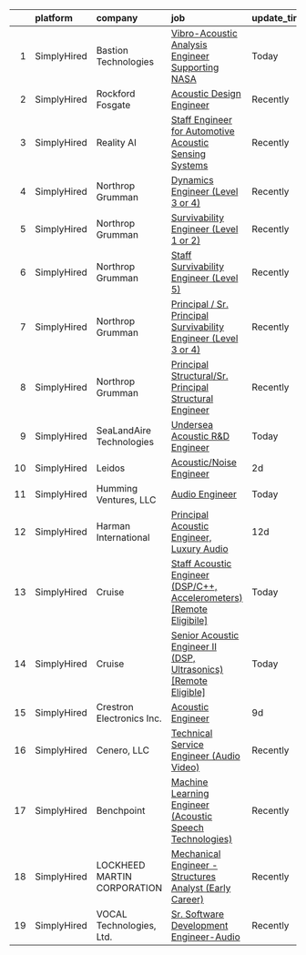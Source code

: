 

|    | platform    | company                     | job                                                                                                                                                                                | update_time   | location            |
|---:|:------------|:----------------------------|:-----------------------------------------------------------------------------------------------------------------------------------------------------------------------------------|:--------------|:--------------------|
|  1 | SimplyHired | Bastion Technologies        | [Vibro-Acoustic Analysis Engineer Supporting NASA](https://www.simplyhired.com/job/VYbwnQhMKfI4gtyW74JWmVvuu3t_NSQxuW131ME_mXqXXJuwkJB4LQ?q=acoustic+engineer)                     | Today         | Houston, TX         |
|  2 | SimplyHired | Rockford Fosgate            | [Acoustic Design Engineer](https://www.simplyhired.com/job/SD7WGheU6u4QKE4RNnOUyGEYqSzuMNGOEALp8R8aHjss43-57y_jQQ?q=acoustic+engineer)                                             | Recently      | Tempe, AZ           |
|  3 | SimplyHired | Reality AI                  | [Staff Engineer for Automotive Acoustic Sensing Systems](https://www.simplyhired.com/job/Gu3mkucJt11d9d5s276r_jZXVsxoAUW2j5tdfmF465HL1N2wnzRLRA?q=acoustic+engineer)               | Recently      | United States       |
|  4 | SimplyHired | Northrop Grumman            | [Dynamics Engineer (Level 3 or 4)](https://www.simplyhired.com/job/Iea6qJqbBxEWvqo2JaisMYpBrTYbGhZ1XnPHbBkQKFJw6L5X1kk6JQ?q=acoustic+engineer)                                     | Recently      | Clearfield, UT      |
|  5 | SimplyHired | Northrop Grumman            | [Survivability Engineer (Level 1 or 2)](https://www.simplyhired.com/job/_xW4fMDzd_6hHOgbxuz5vSUFHzHieLNuXFKH2JUlS3evYq5ApiwgJQ?q=acoustic+engineer)                                | Recently      | Melbourne, FL       |
|  6 | SimplyHired | Northrop Grumman            | [Staff Survivability Engineer (Level 5)](https://www.simplyhired.com/job/hbxxr4gUYaxTd_A7twXgEIr4sMRofh-wbEttr7lC5jvm0WsFvfT0rQ?q=acoustic+engineer)                               | Recently      | San Diego, CA       |
|  7 | SimplyHired | Northrop Grumman            | [Principal / Sr. Principal Survivability Engineer (Level 3 or 4)](https://www.simplyhired.com/job/6Ai-88F8g0hwNQXPBuCddrXInqBS0qCcEhNXZyztJsNETNKHG9uw8g?q=acoustic+engineer)      | Recently      | Melbourne, FL       |
|  8 | SimplyHired | Northrop Grumman            | [Principal Structural/Sr. Principal Structural Engineer](https://www.simplyhired.com/job/Uukx9VxOyGXHlQuawUr_3ObYNA8PT4UJopOoGDKAwadIHlCIk7yRpw?q=acoustic+engineer)               | Recently      | Ocean Springs, MS   |
|  9 | SimplyHired | SeaLandAire Technologies    | [Undersea Acoustic R&D Engineer](https://www.simplyhired.com/job/GsWKaNx92hzhFqrqJksSyl2ifwfnGXIH3xmPKIqZzH-A4NsQPBPlfA?q=acoustic+engineer)                                       | Today         | Jackson, MI         |
| 10 | SimplyHired | Leidos                      | [Acoustic/Noise Engineer](https://www.simplyhired.com/job/2ZihjmjDOgaRbULX0PHv9Al-qwYwjkN-Ta1XPeG3iF3QC6wre4jSYw?q=acoustic+engineer)                                              | 2d            | Arlington, VA       |
| 11 | SimplyHired | Humming Ventures, LLC       | [Audio Engineer](https://www.simplyhired.com/job/gQOoykIfNXtVN2P2zUPXIpr3Wrdz75q4gq-WoV_Wq-DXWgnfeiANVw?q=acoustic+engineer)                                                       | Today         | Seattle, WA         |
| 12 | SimplyHired | Harman International        | [Principal Acoustic Engineer, Luxury Audio](https://www.simplyhired.com/job/OFBZtAprybuLr5u-mlwSBQfRQ51oMW2BCabPJaO1PEGl6gAWLAtaQA?q=acoustic+engineer)                            | 12d           | Northridge, CA      |
| 13 | SimplyHired | Cruise                      | [Staff Acoustic Engineer (DSP/C++, Accelerometers) [Remote Eligibile]](https://www.simplyhired.com/job/AFTn31mLR982QzXKs_ThUKr1cDUvnbYokEsj5M7EFL2G4i_JNhXYgQ?q=acoustic+engineer) | Today         | San Francisco, CA   |
| 14 | SimplyHired | Cruise                      | [Senior Acoustic Engineer II (DSP, Ultrasonics) [Remote Eligible]](https://www.simplyhired.com/job/91OMFmo-sWT-SMsmqRE2Ynj9Rp1VH0aVWM1Omibxppc2ukjxTYAj3Q?q=acoustic+engineer)     | Today         | San Francisco, CA   |
| 15 | SimplyHired | Crestron Electronics Inc.   | [Acoustic Engineer](https://www.simplyhired.com/job/uDcHyPuCCMd4UTCgZDCBWIoA9DHwtrbHmdcRdk5qibOzed3jTu0Jww?q=acoustic+engineer)                                                    | 9d            | Rockleigh, NJ       |
| 16 | SimplyHired | Cenero, LLC                 | [Technical Service Engineer (Audio Video)](https://www.simplyhired.com/job/tXNP9SIFHE68oqwzCnwlw5lWP5b-KDmVE6ZGj3KXoiUPRStXTOIWOA?q=acoustic+engineer)                             | Recently      | Malvern, PA         |
| 17 | SimplyHired | Benchpoint                  | [Machine Learning Engineer (Acoustic Speech Technologies)](https://www.simplyhired.com/job/WN2les8glfJ7AlLtOUbvi8kKBo-Wq94FBAFbTFPVVkA9OBBnxZF2pQ?q=acoustic+engineer)             | Recently      | Remote              |
| 18 | SimplyHired | LOCKHEED MARTIN CORPORATION | [Mechanical Engineer - Structures Analyst (Early Career)](https://www.simplyhired.com/job/X3-izkzPHvEve_Yw6-ihAW8FS_EBZDQjQD7HbN2_d79aY-K5rLOD6A?q=acoustic+engineer)              | Recently      | Highlands Ranch, CO |
| 19 | SimplyHired | VOCAL Technologies, Ltd.    | [Sr. Software Development Engineer-Audio](https://www.simplyhired.com/job/kpBPy4gC5JKz3iW7wavNNuBNQHbAB7kPGhLva0wO5YpdpWaElHWt-A?q=acoustic+engineer)                              | Recently      | Amherst, NY         |